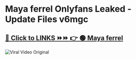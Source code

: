 
 # Maya ferrel Onlyfans Leaked - Update Files v6mgc

## <h2><a href="https://clipsfans.com/Maya_ferrel&ref=git">🔗 Click to LINKS ⏩⏩ 👉 🟢 Maya ferrel </a></h2>

<a href="https://clipsfans.com/Maya_ferrel&ref=git" rel="nofollow" data-target="animated-image.originalLink"><img src="https://i.ibb.co.com/xMMVF88/686577567.gif" alt="Viral Video Original" style="max-width: 100%; display: inline-block;" data-target="animated-image.originalImage"></a>

